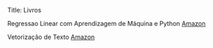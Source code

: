 Title: Livros
    
Regressao Linear com Aprendizagem de Máquina e Python
[Amazon](https://)

Vetorização de Texto
[Amazon](https://)